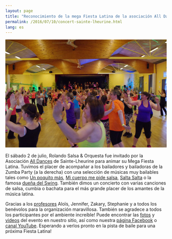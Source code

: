 ```yaml
---
layout: page
title: "Reconocimiento de la mega Fiesta Latina de la asociación All Dances"
permalink: /2016/07/10/concert-sainte-lheurine.html
lang: es
---
```


<p><span class="image right"><img src="/images/photos/sainte-lheurine-2016/1.jpg" alt="Zumba Party Sainte-Lheurine 2016"/></span></p>

El sábado 2 de julio, Rolando Salsa & Orquesta fue invitado por la Asociación
[All Dances](http://www.alldances.fr/)
de Sainte-Lheurine para animar su Mega Fiesta Latina. Tuvimos el placer de
acompañar a los bailadores y bailadoras de la
Zumba Party (a la derecha) con una selección de músicas muy bailables tales como
[Un poquito más](/un_poquito_mas.html),
[Mi cuerpo me pide salsa](/un_poquito_mas.html),
[Salta Salta](/un_poquito_mas.html)
o la famosa
[dueña del Swing](https://www.youtube.com/watch?v=IWlcpsp4XCU).
También dimos un concierto con varias canciones de salsa, cumbia
o bachata para el más grande placer de los amantes de la música latina.

Gracias a los [profesores](http://www.zumbaalldances.com/zumba.php?p=professeurs) Aloïs, Jennifer, Zakary, Stephanie y a todos
los benévolos para la organización maravillosa. También se agradece a todos
los participantes por el ambiente increíble! Puede encontrar las
[fotos](/photos.html) y [videos](/videos.html)
del evento en nuestro sitio, así como nuestra
[página Facebook](https://www.facebook.com/605765546193608/photos/?tab=album&album_id=739827662787395) o [canal YouTube](https://www.youtube.com/channel/UCQDWbuvv5mvkLv55Qsak-ig). Esperando a verlos pronto en la pista de baile para una
próxima Fiesta Latina!
